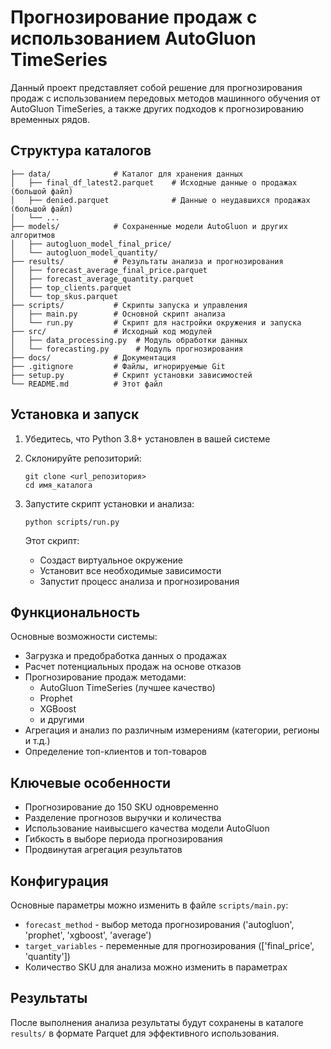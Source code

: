 # Прогнозирование продаж с использованием AutoGluon TimeSeries

Данный проект представляет собой решение для прогнозирования продаж с использованием передовых методов машинного обучения от AutoGluon TimeSeries, а также других подходов к прогнозированию временных рядов.

## Структура каталогов

```
├── data/              # Каталог для хранения данных
│   ├── final_df_latest2.parquet    # Исходные данные о продажах (большой файл)
│   ├── denied.parquet              # Данные о неудавшихся продажах (большой файл)
│   └── ...
├── models/            # Сохраненные модели AutoGluon и других алгоритмов
│   ├── autogluon_model_final_price/
│   └── autogluon_model_quantity/
├── results/           # Результаты анализа и прогнозирования
│   ├── forecast_average_final_price.parquet
│   ├── forecast_average_quantity.parquet
│   ├── top_clients.parquet
│   └── top_skus.parquet
├── scripts/           # Скрипты запуска и управления
│   ├── main.py        # Основной скрипт анализа
│   └── run.py         # Скрипт для настройки окружения и запуска
├── src/               # Исходный код модулей
│   ├── data_processing.py  # Модуль обработки данных
│   └── forecasting.py      # Модуль прогнозирования
├── docs/              # Документация
├── .gitignore         # Файлы, игнорируемые Git
├── setup.py           # Скрипт установки зависимостей
└── README.md          # Этот файл
```

## Установка и запуск

1. Убедитесь, что Python 3.8+ установлен в вашей системе

2. Склонируйте репозиторий:
   ```
   git clone <url_репозитория>
   cd имя_каталога
   ```

3. Запустите скрипт установки и анализа:
   ```
   python scripts/run.py
   ```

   Этот скрипт:
   - Создаст виртуальное окружение
   - Установит все необходимые зависимости
   - Запустит процесс анализа и прогнозирования

## Функциональность

Основные возможности системы:

- Загрузка и предобработка данных о продажах
- Расчет потенциальных продаж на основе отказов
- Прогнозирование продаж методами:
  - AutoGluon TimeSeries (лучшее качество)
  - Prophet
  - XGBoost
  - и другими
- Агрегация и анализ по различным измерениям (категории, регионы и т.д.)
- Определение топ-клиентов и топ-товаров

## Ключевые особенности

- Прогнозирование до 150 SKU одновременно
- Разделение прогнозов выручки и количества
- Использование наивысшего качества модели AutoGluon
- Гибкость в выборе периода прогнозирования
- Продвинутая агрегация результатов

## Конфигурация

Основные параметры можно изменить в файле `scripts/main.py`:

- `forecast_method` - выбор метода прогнозирования ('autogluon', 'prophet', 'xgboost', 'average')
- `target_variables` - переменные для прогнозирования (['final_price', 'quantity'])
- Количество SKU для анализа можно изменить в параметрах

## Результаты

После выполнения анализа результаты будут сохранены в каталоге `results/` в формате Parquet для эффективного использования. 